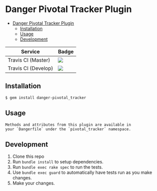 # Danger Pivotal Tracker Plugin
<!-- TOC depthFrom:1 depthTo:6 withLinks:1 updateOnSave:1 orderedList:0 -->

- [Danger Pivotal Tracker Plugin](#danger-pivotal-tracker-plugin)
	- [Installation](#installation)
	- [Usage](#usage)
	- [Development](#development)

<!-- /TOC -->
<body>
  <table>
    <thead>
      <tr>
        <th>Service</th>
        <th>Badge</th>
      </tr>
    </thead>
    <tbody>
      <tr>
        <td>Travis CI (Master)</td>
        <td><a href="https://travis-ci.com/kevnm67/danger-pivotal_tracker"><img src="https://travis-ci.com/kevnm67/danger-pivotal_tracker.svg?branch=master" /></a></td>
      </tr>
      <tr>
        <td>Travis CI (Develop)</td>
        <td><a href="https://travis-ci.com/kevnm67/danger-pivotal_tracker"><img src="https://travis-ci.com/kevnm67/danger-pivotal_tracker.svg?branch=develop" /></a></td>
      </tr>
      </tbody>
  </table>
</body>

## Installation

    $ gem install danger-pivotal_tracker

## Usage

    Methods and attributes from this plugin are available in
    your `Dangerfile` under the `pivotal_tracker` namespace.

## Development

1.  Clone this repo
2.  Run `bundle install` to setup dependencies.
3.  Run `bundle exec rake spec` to run the tests.
4.  Use `bundle exec guard` to automatically have tests run as you make changes.
5.  Make your changes.
